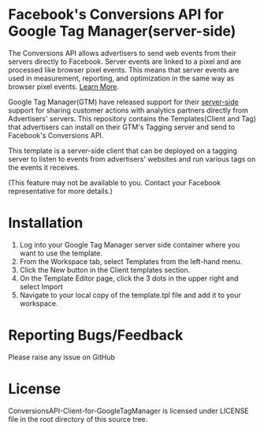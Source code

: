 # Facebook's Conversions API for Google Tag Manager(server-side)

The Conversions API allows advertisers to send web events from their servers directly to Facebook. Server events are linked to a pixel and are processed like browser pixel events. This means that server events are used in measurement, reporting, and optimization in the same way as browser pixel events. [Learn More](https://developers.facebook.com/docs/marketing-api/conversions-api).

Google Tag Manager(GTM) have released support for their [server-side](https://developers.google.com/tag-manager/serverside/) support for sharing customer actions with analytics partners directly from Advertisers' servers. This repository contains the Templates(Client and Tag) that advertisers can install on their GTM's Tagging server and send to Facebook's Conversions API.

This template is a server-side client that can be deployed on a tagging server to listen to events from advertisers' websites and run various tags on the events it receives.

(This feature may not be available to you. Contact your Facebook representative for more details.)

# Installation

<ol>
<li>Log into your Google Tag Manager server side container where you want to use the template.</li>
<li>From the Workspace tab, select Templates from the left-hand menu.</li>
<li>Click the New button in the Client templates section.</li>
<li>On the Template Editor page, click the 3 dots in the upper right and select Import</li>
  <li>Navigate to your local copy of the template.tpl file and add it to your workspace.</li>
</ol>

# Reporting Bugs/Feedback
Please raise any issue on GitHub

# License
ConversionsAPI-Client-for-GoogleTagManager is licensed under LICENSE file in the root directory of this source tree.
